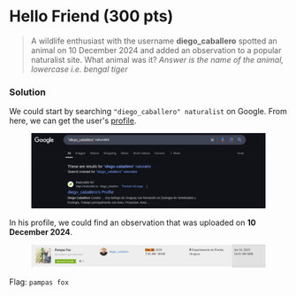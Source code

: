 # Hello Friend (300 pts)

> A wildlife enthusiast with the username **diego\_caballero** spotted an animal on 10 December 2024 and added an observation to a popular naturalist site. What animal was it? _Answer is the name of the animal, lowercase i.e. bengal tiger_

### Solution

We could start by searching `"diego_caballero" naturalist` on Google. From here, we can get the user's [profile](https://inaturalist.nz/people/diego_caballero).

<figure><img src="../../../.gitbook/assets/image (2).png" alt=""><figcaption></figcaption></figure>

In his profile, we could find an observation that was uploaded on **10 December 2024**.

<figure><img src="../../../.gitbook/assets/image (3).png" alt=""><figcaption></figcaption></figure>

Flag: `pampas fox`
